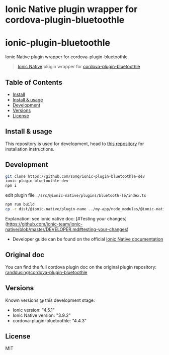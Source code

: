 # Ionic Native plugin wrapper for cordova-plugin-bluetoothle

# ionic-plugin-bluetoothle
Ionic Native plugin wrapper for cordova-plugin-bluetoothle

> [Ionic Native](https://github.com/ionic-team/ionic-native) plugin wrapper for [cordova-plugin-bluetoothle](https://github.com/randdusing/cordova-plugin-bluetoothle)



## Table of Contents

* [Install](#install)
* [Install & usage](#install-&-usage)
* [Development](#development)
* [Versions](#versions)
* [License](#license)


## Install & usage

This repository is used for development, head to [this repository](https://github.com/somq/ionic-plugin-bluetoothle#install) for installation instructions.

## Development
```sh
git clone https://github.com/somq/ionic-plugin-bluetoothle-dev
ionic-plugin-bluetoothle-dev
npm i
```

edit plugin file ``
 ./src/@ionic-native/plugins/bluetooth-le/index.ts
 ``

```sh
npm run build
cp -r dist/@ionic-native/plugin-name ../my-app/node_modules/@ionic-native/
```
Explanation: see ionic native doc: [#Testing your changes]
(https://github.com/ionic-team/ionic-native/blob/master/DEVELOPER.md#testing-your-changes)

* Developer guide can be found on the official [Ionic Native documentation](https://github.com/ionic-team/ionic-native/blob/master/DEVELOPER.md)

## Original doc

You can find the full cordova plugin doc on the original plugin repository: 
[randdusing/cordova-plugin-bluetoothle
](https://github.com/randdusing/cordova-plugin-bluetoothle/blob/master/readme.md)

## Versions

Known versions @ this development stage:

* Ionic version: "4.5.1"
* Ionic Native version: "3.9.2"
* cordova-plugin-bluetoothle: "4.4.3"


## License

MIT
